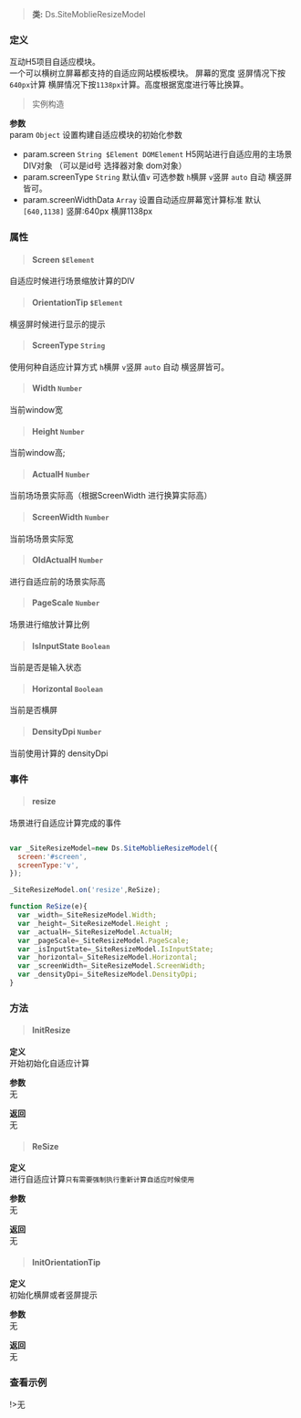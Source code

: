 

>**类:** Ds.SiteMoblieResizeModel

### 定义
互动H5项目自适应模块。<br/>
一个可以横树立屏幕都支持的自适应网站模板模块。
屏幕的宽度 竖屏情况下按 `640px`计算  横屏情况下按`1138px`计算。高度根据宽度进行等比换算。

>实例构造

**参数**<br/>
param `Object` 设置构建自适应模块的初始化参数<br/>
- param.screen  `String $Element DOMElement`    H5网站进行自适应用的主场景DIV对象 （可以是id号 选择器对象  dom对象） <br/>
- param.screenType `String` 默认值`v` 可选参数 `h`横屏 `v`竖屏  `auto` 自动 横竖屏皆可。<br/>
- param.screenWidthData `Array` 设置自动适应屏幕宽计算标准 默认`[640,1138]` 竖屏:640px  横屏1138px<br/>


### 属性

> #### Screen `$Element`<br/>

自适应时候进行场景缩放计算的DIV


> #### OrientationTip `$Element`<br/>

横竖屏时候进行显示的提示


> #### ScreenType `String`<br/>

使用何种自适应计算方式  `h`横屏 `v`竖屏  `auto` 自动 横竖屏皆可。

> #### Width `Number`<br/>

当前window宽

> #### Height `Number`<br/>

当前window高;

> #### ActualH `Number`<br/>

当前场场景实际高（根据ScreenWidth 进行换算实际高）

> #### ScreenWidth `Number`<br/>

当前场场景实际宽

> #### OldActualH `Number`<br/>

进行自适应前的场景实际高

> #### PageScale `Number`<br/>

场景进行缩放计算比例

> #### IsInputState `Boolean`<br/>

当前是否是输入状态

> #### Horizontal `Boolean`<br/>

当前是否横屏

> #### DensityDpi `Number`<br/>

当前使用计算的 densityDpi

### 事件

> #### resize <br/>

场景进行自适应计算完成的事件

```js

var _SiteResizeModel=new Ds.SiteMoblieResizeModel({
  screen:'#screen',
  screenType:'v',
});

_SiteResizeModel.on('resize',ReSize);

function ReSize(e){
  var _width=_SiteResizeModel.Width;
  var _height=_SiteResizeModel.Height ;
  var _actualH=_SiteResizeModel.ActualH;
  var _pageScale=_SiteResizeModel.PageScale;
  var _isInputState=_SiteResizeModel.IsInputState;
  var _horizontal=_SiteResizeModel.Horizontal;
  var _screenWidth=_SiteResizeModel.ScreenWidth;
  var _densityDpi=_SiteResizeModel.DensityDpi;
}

```

### 方法

>  #### InitResize<br/>

**定义**<br/>
开始初始化自适应计算

**参数**<br/>
无

**返回**<br/>
无

>  #### ReSize<br/>

**定义**<br/>
进行自适应计算`只有需要强制执行重新计算自适应时候使用`

**参数**<br/>
无

**返回**<br/>
无

>  #### InitOrientationTip<br/>

**定义**<br/>
初始化横屏或者竖屏提示

**参数**<br/>
无

**返回**<br/>
无

### 查看示例

!>无
